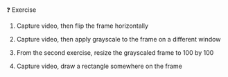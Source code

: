 ❓ Exercise

1. Capture video, then flip the frame horizontally

2. Capture video, then apply grayscale to the frame on a different window

3. From the second exercise, resize the grayscaled frame to 100 by 100

4. Capture video, draw a rectangle somewhere on the frame